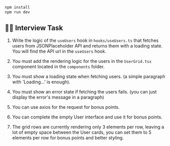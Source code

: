 ```bash
npm install
npm run dev
```

## 👩‍💻 Interview Task

1. Write the logic of the `useUsers` hook in `hooks/useUsers.ts` that fetches users from JSONPlaceholder API and returns them with a loading state. You will find the API url in the `useUsers` hook.

2. You must add the rendering logic for the users in the `UserGrid.tsx` component located in the `components` folder.

3. You must show a loading state when fetching users. (a simple paragraph with 'Loading...' is enough).

4. You must show an error state if fetching the users fails. (you can just display the error's message in a paragraph)

5. You can use axios for the request for bonus points.

6. You can complete the empty User interface and use it for bonus points.

7. The grid rows are currently rendering only 3 elements per row, leaving a lot of empty space between the User cards, you can set them to 5 elements per row for bonus points and better styling.
